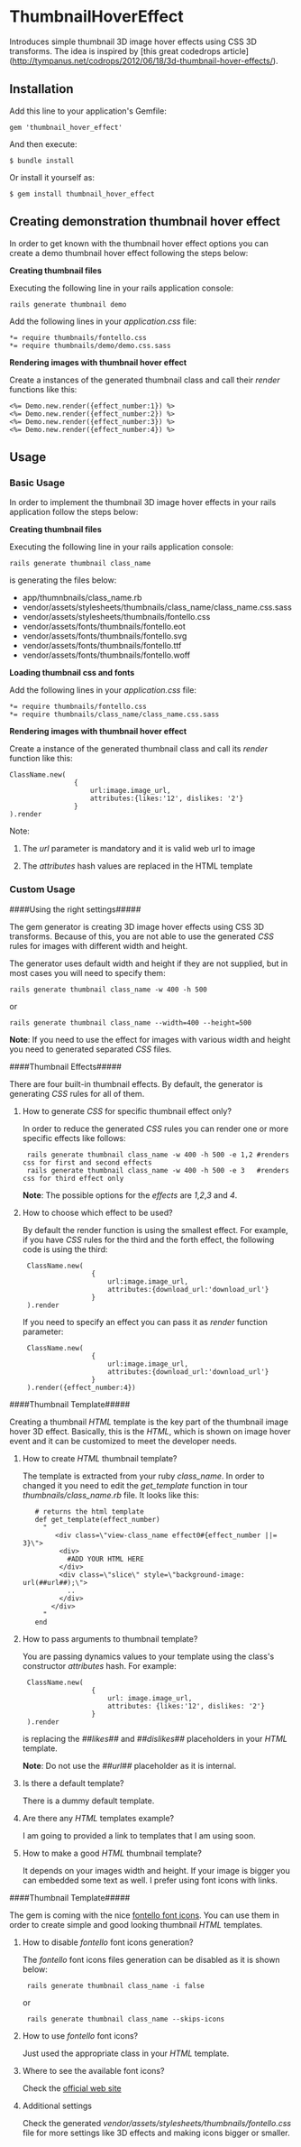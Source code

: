 # ThumbnailHoverEffect

Introduces simple thumbnail 3D image hover effects using CSS 3D transforms.
The idea is inspired by [this great codedrops article] (http://tympanus.net/codrops/2012/06/18/3d-thumbnail-hover-effects/).


## Installation

Add this line to your application's Gemfile:

    gem 'thumbnail_hover_effect'

And then execute:

    $ bundle install

Or install it yourself as:

    $ gem install thumbnail_hover_effect

## Creating demonstration thumbnail hover effect

In order to get known with the thumbnail hover effect options you can create a demo thumbnail hover effect following the steps below:

__Creating thumbnail files__ 

Executing the following line in your rails application console:

    rails generate thumbnail demo

Add the following lines in your *application.css* file:

    *= require thumbnails/fontello.css
    *= require thumbnails/demo/demo.css.sass
 
__Rendering images with thumbnail hover effect__

Create a instances of the generated thumbnail class and call their *render* functions like this:

    <%= Demo.new.render({effect_number:1}) %>
    <%= Demo.new.render({effect_number:2}) %>
    <%= Demo.new.render({effect_number:3}) %>
    <%= Demo.new.render({effect_number:4}) %>

## Usage

### Basic Usage

In order to implement the thumbnail 3D image hover effects in your rails application follow the steps below:

__Creating thumbnail files__ 

Executing the following line in your rails application console:

    rails generate thumbnail class_name

is generating the files below:
    
   * app/thumnbnails/class_name.rb    
   * vendor/assets/stylesheets/thumbnails/class_name/class_name.css.sass
   * vendor/assets/stylesheets/thumbnails/fontello.css
   * vendor/assets/fonts/thumbnails/fontello.eot
   * vendor/assets/fonts/thumbnails/fontello.svg
   * vendor/assets/fonts/thumbnails/fontello.ttf
   * vendor/assets/fonts/thumbnails/fontello.woff

__Loading thumbnail css and fonts__

Add the following lines in your *application.css* file:

    *= require thumbnails/fontello.css
    *= require thumbnails/class_name/class_name.css.sass
 
__Rendering images with thumbnail hover effect__

Create a instance of the generated thumbnail class and call its *render* function like this:

    ClassName.new(
                    {
                        url:image.image_url,
                        attributes:{likes:'12', dislikes: '2'}
                    }
    ).render

Note: 

1.  The *url* parameter is mandatory and it is valid web url to image
 
2.  The *attributes* hash values are replaced in the HTML template
 
### Custom Usage

####Using the right settings#####

The gem generator is creating 3D image hover effects using CSS 3D transforms. Because of this, you are not able to use the generated *CSS* rules
for images with different width and height.

The generator uses default width and height if they are not supplied, but in most cases you will need to specify them:

    rails generate thumbnail class_name -w 400 -h 500
or

    rails generate thumbnail class_name --width=400 --height=500

**Note**: If you need to use the effect for images with various width and height you need to generated separated *CSS* files.

####Thumbnail Effects#####

There are four built-in thumbnail effects. By default, the generator is generating *CSS* rules for all of them.

1. How to generate *CSS* for specific thumbnail effect only?

    In order to reduce the generated *CSS* rules you can render one or more specific effects like follows:

        rails generate thumbnail class_name -w 400 -h 500 -e 1,2 #renders css for first and second effects
        rails generate thumbnail class_name -w 400 -h 500 -e 3   #renders css for third effect only
    
    **Note**: The possible options for the *effects* are *1*,*2*,*3* and *4*.

2. How to choose which effect to be used?

   By default the render function is using the smallest effect. For example, if you have *CSS* rules for the third and the forth effect,
   the following code is using the third:

        ClassName.new(
                        {
                            url:image.image_url,
                            attributes:{download_url:'download_url'}
                        }
        ).render

   If you need to specify an effect you can pass it as *render* function parameter:
    
        ClassName.new(
                        {
                            url:image.image_url,
                            attributes:{download_url:'download_url'}
                        }
        ).render({effect_number:4})

####Thumbnail Template#####

Creating a thumbnail *HTML* template is the key part of the thumbnail image hover 3D effect. Basically, this is the *HTML*,
which is shown on image hover event and it can be customized to meet the developer needs.

1. How to create *HTML* thumbnail template?

    The template is extracted from your ruby *class_name*. In order to changed it you need to edit the *get_template*
    function in tour *thumbnails/class_name.rb* file. It looks like this:
    
          # returns the html template
          def get_template(effect_number)
            "
               <div class=\"view-class_name effect0#{effect_number ||= 3}\">
                <div>
                  #ADD YOUR HTML HERE
                </div>
                <div class=\"slice\" style=\"background-image: url(##url##);\">
                  ..
                </div>
              </div>
            "
          end

2. How to pass arguments to thumbnail template?

   You are passing dynamics values to your template using the class's constructor *attributes* hash. For example:
   
        ClassName.new(
                        {
                            url: image.image_url,
                            attributes: {likes:'12', dislikes: '2'}
                        }
        ).render
        
   is replacing the *##likes##* and *##dislikes##* placeholders in your *HTML* template.        
        
   **Note**: Do not use the *##url##* placeholder as it is internal.       
        
3. Is there a default template?

   There is a dummy default template.

4. Are there any *HTML* templates example?

   I am going to provided a link to templates that I am using soon.

5. How to make a good *HTML* thumbnail template?

   It depends on your images width and height. If your image is bigger you can embedded some text as well.
   I prefer using font icons with links.

####Thumbnail Template#####

The gem is coming with the nice [fontello font icons](http://fontello.com/). You can use them in order to
create simple and good looking thumbnail *HTML* templates.

1. How to disable *fontello* font icons generation?

   The *fontello* font icons files generation can be disabled as it is shown below:
   
        rails generate thumbnail class_name -i false
   or
   
        rails generate thumbnail class_name --skips-icons

2. How to use *fontello* font icons?

   Just used the appropriate class in your *HTML* template.

3. Where to see the available font icons?

   Check the [official web site](http://fontello.com/)
   
4. Additional settings

   Check the generated *vendor/assets/stylesheets/thumbnails/fontello.css* file for more settings like
   3D effects and making icons bigger or smaller.


